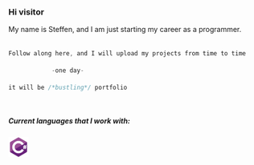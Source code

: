 ### Hi visitor ###            
My name is Steffen, and I am just starting my career as a programmer.
<br>
<br>
```c#
Follow along here, and I will upload my projects from time to time

            -one day-

it will be /*bustling*/ portfolio
```
<br>
<h5><b>Current languages that I work with:</b></h5>
<p align="left"> <a href="https://www.w3schools.com/cs/" target="_blank" rel="noreferrer"> <img src="https://raw.githubusercontent.com/devicons/devicon/master/icons/csharp/csharp-original.svg" alt="csharp" width="40" height="40"/> </a> </p>
